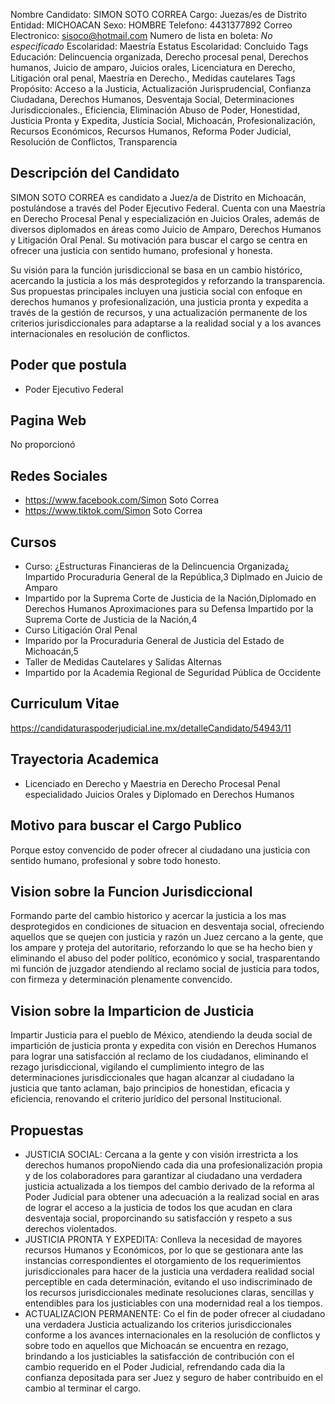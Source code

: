 Nombre Candidato: SIMON SOTO CORREA
Cargo: Juezas/es de Distrito
Entidad: MICHOACAN
Sexo: HOMBRE
Telefono: 4431377892
Correo Electronico: sisoco@hotmail.com
Numero de lista en boleta: *No especificado*
Escolaridad: Maestría
Estatus Escolaridad: Concluido
Tags Educación: Delincuencia organizada, Derecho procesal penal, Derechos humanos, Juicio de amparo, Juicios orales, Licenciatura en Derecho, Litigación oral penal, Maestría en Derecho., Medidas cautelares
Tags Propósito: Acceso a la Justicia, Actualización Jurisprudencial, Confianza Ciudadana, Derechos Humanos, Desventaja Social, Determinaciones Jurisdiccionales., Eficiencia, Eliminación Abuso de Poder, Honestidad, Justicia Pronta y Expedita, Justicia Social, Michoacán, Profesionalización, Recursos Económicos, Recursos Humanos, Reforma Poder Judicial, Resolución de Conflictos, Transparencia


## Descripción del Candidato 

SIMON SOTO CORREA es candidato a Juez/a de Distrito en Michoacán, postulándose a través del Poder Ejecutivo Federal. Cuenta con una Maestría en Derecho Procesal Penal y especialización en Juicios Orales, además de diversos diplomados en áreas como Juicio de Amparo, Derechos Humanos y Litigación Oral Penal. Su motivación para buscar el cargo se centra en ofrecer una justicia con sentido humano, profesional y honesta.

Su visión para la función jurisdiccional se basa en un cambio histórico, acercando la justicia a los más desprotegidos y reforzando la transparencia. Sus propuestas principales incluyen una justicia social con enfoque en derechos humanos y profesionalización, una justicia pronta y expedita a través de la gestión de recursos, y una actualización permanente de los criterios jurisdiccionales para adaptarse a la realidad social y a los avances internacionales en resolución de conflictos.


## Poder que postula

- Poder Ejecutivo Federal


## Pagina Web

No proporcionó


## Redes Sociales

- https://www.facebook.com/Simon Soto Correa
- https://www.tiktok.com/Simon Soto Correa


## Cursos

- Curso: ¿Estructuras Financieras de la Delincuencia Organizada¿ Impartido Procuraduria General de la República,3 Diplmado en Juicio de Amparo
- Impartido por la Suprema Corte de Justicia de la Nación,Diplomado en Derechos Humanos Aproximaciones para su Defensa Impartido por la Suprema Corte de Justicia de la Nación,4
- Curso Litigación Oral Penal
- Imparido por la Procuraduria General de Justicia del Estado de Michoacán,5
- Taller de Medidas Cautelares y Salidas Alternas
- Impartido por la Academia Regional de Seguridad Pública de Occidente


## Curriculum Vitae

https://candidaturaspoderjudicial.ine.mx/detalleCandidato/54943/11


## Trayectoria Academica

- Licenciado en Derecho y Maestria en Derecho Procesal Penal especialidado Juicios Orales y Diplomado en Derechos Humanos


## Motivo para buscar el Cargo Publico

Porque estoy convencido de poder ofrecer al ciudadano una justicia con sentido humano, profesional y sobre todo honesto.


## Vision sobre la Funcion Jurisdiccional

Formando parte del cambio historico y acercar la justicia a los mas desprotegidos en condiciones de situacion en desventaja social, ofreciendo aquellos que se quejen con justicia y razón un Juez cercano a la gente, que los ampare y proteja del autoritario, reforzando lo que se ha hecho bien y eliminando el abuso del poder político, económico y social, trasparentando mi función de juzgador atendiendo al reclamo social de justicia para todos, con firmeza y determinación plenamente convencido.


## Vision sobre la Imparticion de Justicia

Impartir Justicia para el pueblo de México, atendiendo la deuda social de impartición de justicia pronta y expedita con visión en Derechos Humanos para lograr una satisfacción al reclamo de los ciudadanos, eliminando el rezago jurisdiccional, vigilando el cumplimiento integro de las determinaciones jurisdiccionales que hagan alcanzar al ciudadano la justicia que tanto aclaman, bajo principios de honestidan, eficacia y eficiencia, renovando el criterio jurídico del personal Institucional.


## Propuestas

- JUSTICIA SOCIAL: Cercana a la gente y con visión irrestricta a los derechos humanos propoNiendo cada dia una profesionalización propia y de los colaboradores para garantizar al ciudadano una verdadera justicia actualizada a los tiempos del cambio derivado de la reforma al Poder Judicial para obtener una adecuación a la realizad social en aras de lograr el acceso a la justicia de todos los que acudan en clara desventaja social, proporcinando su satisfacción y respeto a sus derechos violentados.
- JUSTICIA PRONTA Y EXPEDITA: Conlleva la necesidad de mayores recursos Humanos y Económicos, por lo que se gestionara ante las instancias correspondientes el otorgamiento de los requerimientos jurisdiccionales para hacer de la justicia una verdadera realidad social perceptible en cada determinación, evitando el uso indiscriminado de los recursos jurisdiccionales medinate resoluciones claras, sencillas y entendibles para los justiciables con una modernidad real a los tiempos.
- ACTUALIZACION PERMANENTE: Co el fin de poder ofrecer al ciudadano una verdadera Justicia actualizando los criterios jurisdiccionales conforme a los avances internacionales en la resolución de conflictos y sobre todo en aquellos que Michoacán se encuentra en rezago, brindando a los justiciables la satisfacción de contribución con el cambio requerido en el Poder Judicial, refrendando cada dia la confianza depositada para ser Juez y seguro de haber contribuido en el cambio al terminar el cargo.

